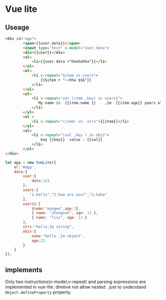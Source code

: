# Vue lite

## Useage

```html
<div id="app">
        <span>{{user.data}}</span>
        <input type="text" v-model="user.data">
        <div>{{user}}</div>
        <ul>
            <li>{{user.data +"hhahahha"}}</li>
        </ul>
        <ul>
            <li v-repeat="$item in users">
                {{$item + "~~hha $$$"}}
            </li>
        </ul>
        <ul>
            <li v-repeat="var (item ,key) in users1">
               My name is  {{item.name }}    ,Im  {{item.age}} years old....   {{key}}
            </li>
        </ul>
        <ul >
            <li v-repeat="(item) in  strs">{{item}}</li>
        </ul>
        <ul>
            <li v-repeat="(val ,key ) in objs">
                key {{key}}  value : {{val}}
            </li>
        </ul>
</div>
```

```js
let app = new VueLite({
    el:'#app',
    data:{
        user:{
            data:123
        },
        users:[
           "1.hello","2.how are you?","3.haha"
        ],
        users1:[
            {name:"wangwu",age:1},
            { name: "zhangsan", age: 12 },
            { name: "lisi", age: 13 }
        ],
        strs:"hello,Im string",
        objs:{
            name:"hello ,Im object",
            age:22
        }
    }
});
```

## implements

Only two instructions(v-model,v-repeat) and parsing expressions are implemented in vue-lite.
diretive not allow nested  .
just to understand `Object.defineProperty` property.
